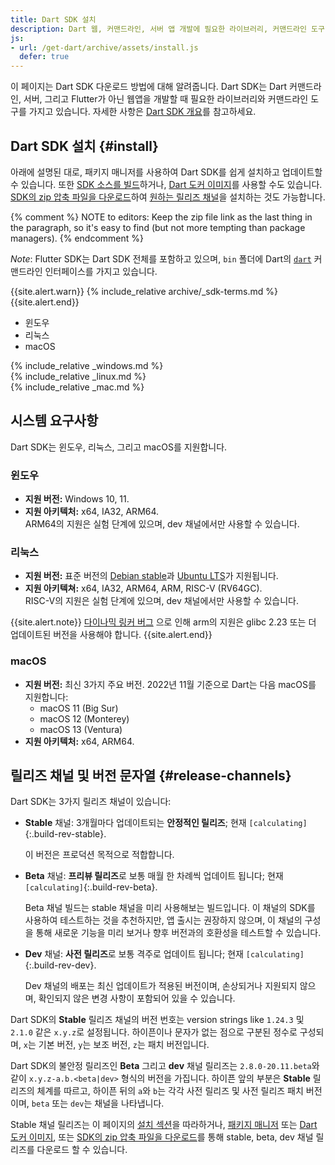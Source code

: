 ```yaml
---
title: Dart SDK 설치
description: Dart 웹, 커맨드라인, 서버 앱 개발에 필요한 라이브러리, 커맨드라인 도구 설치.
js:
- url: /get-dart/archive/assets/install.js
  defer: true
---
```


이 페이지는 Dart SDK 다운로드 방법에 대해 알려줍니다.
Dart SDK는 Dart 커맨드라인, 서버, 그리고 Flutter가 아닌
웹앱을 개발할 때 필요한 라이브러리와 커맨드라인 도구를 가지고 있습니다.
자세한 사항은 [Dart SDK 개요](/tools/sdk)를 참고하세요.

## Dart SDK 설치 {#install}

아래에 설명된 대로,
패키지 매니저를 사용하여 Dart SDK를
쉽게 설치하고 업데이트할 수 있습니다.
또한 [SDK 소스를 빌드][]하거나, [Dart 도커 이미지][]를 사용할 수도 있습니다.
[SDK의 zip 압축 파일을 다운로드][]하여 [원하는 릴리즈 채널](#release-channels)을
설치하는 것도 가능합니다.

{% comment %}
NOTE to editors: Keep the zip file link as the last thing in the paragraph,
so it's easy to find (but not more tempting than package managers).
{% endcomment %}

*Note*: Flutter SDK는 Dart SDK 전체를 포함하고 있으며,
`bin` 폴더에 Dart의 [`dart`](/tools/dart-tool)
커맨드라인 인터페이스를 가지고 있습니다.

{{site.alert.warn}}
  {% include_relative archive/_sdk-terms.md %}
{{site.alert.end}}

<ul class="tabs__top-bar">
  <li class="tab-link current" data-tab="tab-sdk-install-windows">윈도우</li>
  <li class="tab-link" data-tab="tab-sdk-install-linux">리눅스</li>
  <li class="tab-link" data-tab="tab-sdk-install-mac">macOS</li>
</ul>
<div id="tab-sdk-install-windows" class="tabs__content current" markdown="1">
{% include_relative _windows.md %}
</div>
<div id="tab-sdk-install-linux" class="tabs__content" markdown="1">
{% include_relative _linux.md %}
</div>
<div id="tab-sdk-install-mac" class="tabs__content" markdown="1">
{% include_relative _mac.md %}
</div>

## 시스템 요구사항

Dart SDK는 윈도우, 리눅스, 그리고 macOS를 지원합니다.

### 윈도우

* **지원 버전:** Windows 10, 11.
* **지원 아키텍처:** x64, IA32, ARM64.<br>
  ARM64의 지원은 실험 단계에 있으며,
  dev 채널에서만 사용할 수 있습니다.

### 리눅스

* **지원 버전:** 표준 버전의 [Debian stable][]과 [Ubuntu LTS][]가 지원됩니다.
* **지원 아키텍쳐:** x64, IA32, ARM64, ARM, RISC-V (RV64GC).<br>
  RISC-V의 지원은 실험 단계에 있으며,
  dev 채널에서만 사용할 수 있습니다.

{{site.alert.note}}
  [다이나믹 링커 버그](https://sourceware.org/bugzilla/show_bug.cgi?id=14341)
  으로 인해 arm의 지원은 glibc 2.23 또는 더 업데이트된 버전을 사용해야 합니다.
{{site.alert.end}}

### macOS

* **지원 버전:** 최신 3가지 주요 버전.
2022년 11월 기준으로 Dart는 다음 macOS를 지원합니다:
  - macOS 11 (Big Sur)
  - macOS 12 (Monterey)
  - macOS 13 (Ventura)
* **지원 아키텍처:** x64, ARM64.

## 릴리즈 채널 및 버전 문자열 {#release-channels}

Dart SDK는 3가지 릴리즈 채널이 있습니다:

* **Stable** 채널: 3개월마다 업데이트되는 **안정적인 릴리즈**;
  현재 `[calculating]`{:.build-rev-stable}.
  
  이 버전은 프로덕션 목적으로 적합합니다.
  
* **Beta** 채널: **프리뷰 릴리즈**로 보통 매월 한 차례씩 업데이트 됩니다;
  현재 `[calculating]`{:.build-rev-beta}.
  
  Beta 채널 빌드는 stable 채널을 미리 사용해보는 빌드입니다. 이 채널의
  SDK를 사용하여 테스트하는 것을 추천하지만, 앱 출시는 권장하지 않으며,
  이 채널의 구성을 통해 새로운 기능을 미리 보거나 향후 버전과의 호환성을
  테스트할 수 있습니다.
  
* **Dev** 채널: **사전 릴리즈**로 보통 격주로 업데이트 됩니다;
  현재 `[calculating]`{:.build-rev-dev}.
  
  Dev 채널의 배포는 최신 업데이트가 적용된 버전이며, 손상되거나 지원되지 않으며,
  확인되지 않은 변경 사항이 포함되어 있을 수 있습니다.

Dart SDK의 **Stable** 릴리즈 채널의 버전 번호는  version strings like
`1.24.3` 및 `2.1.0` 같은 `x.y.z`로 설정됩니다. 하이픈이나 문자가 없는 점으로
구분된 정수로 구성되며, `x`는 기본 버전, `y`는 보조 버전, `z`는 패치 버전입니다.

Dart SDK의 불안정 릴리즈인 **Beta** 그리고 **dev** 채널 릴리즈는
`2.8.0-20.11.beta`와 같이 `x.y.z-a.b.<beta|dev>` 형식의 버전을 가집니다.
하이픈 앞의 부분은 **Stable** 릴리즈의 체계를 따르고, 하이픈 뒤의 `a`와 `b`는 각각
사전 릴리즈 및 사전 릴리즈 패치 버전이며, `beta` 또는 `dev`는 채널을 나타냅니다.

Stable 채널 릴리즈는 이 페이지의 [설치 섹션](#install)을 따라하거나,
[패키지 매니저][] 또는 [Dart 도커 이미지][], 또는
[SDK의 zip 압축 파일을 다운로드][]를 통해
stable, beta, dev 채널 릴리즈를 다운로드 할 수 있습니다.

[SDK constraints]: /tools/pub/pubspec#sdk-constraints
[Dart 2]: /dart-2
[SDK 소스를 빌드]: https://github.com/dart-lang/sdk/wiki/Building
[Dart libraries]: /guides/libraries/library-tour
[Dart 도커 이미지]: https://hub.docker.com/_/dart
[SDK의 zip 압축 파일을 다운로드]: /get-dart/archive
[Debian stable]: https://www.debian.org/releases
[Ubuntu LTS]: https://wiki.ubuntu.com/Releases
[flutter]: https://flutter.dev/docs/get-started/install
[site SDK version]: {{site.dart-api}}/{{site.data.pkg-vers.SDK.channel}}/{{site.data.pkg-vers.SDK.vers}}/index.html
[패키지 매니저]: https://github.com/dart-lang/sdk/wiki/Installing-beta-and-dev-releases-with-brew,-choco,-and-apt-get
